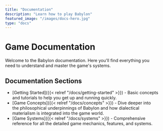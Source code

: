 ```yaml
---
title: "Documentation"
description: "Learn how to play Babylon"
featured_image: "/images/docs-hero.jpg"
type: "docs"
---
```


# Game Documentation

Welcome to the Babylon documentation. Here you'll find everything you need to understand and master the game's systems.

## Documentation Sections

- [Getting Started]({{< relref "/docs/getting-started" >}}) - Basic concepts and tutorials to help you get up and running quickly.
- [Game Concepts]({{< relref "/docs/concepts" >}}) - Dive deeper into the philosophical underpinnings of Babylon and how dialectical materialism is integrated into the game world.  
- [Game Systems]({{< relref "/docs/systems" >}}) - Comprehensive reference for all the detailed game mechanics, features, and systems.
